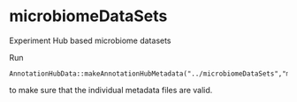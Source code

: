 # microbiomeDataSets

Experiment Hub based microbiome datasets

Run
```
AnnotationHubData::makeAnnotationHubMetadata("../microbiomeDataSets","metadata.csv")
```
 to make sure that the individual metadata files are valid.
